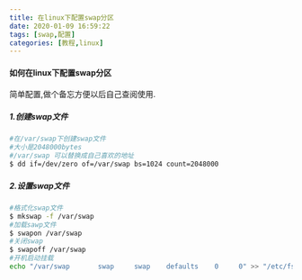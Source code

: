 ```yaml
---
title: 在linux下配置swap分区
date: 2020-01-09 16:59:22
tags: [swap,配置]
categories: [教程,linux]
---
```


#### 如何在linux下配置swap分区

简单配置,做个备忘方便以后自己查阅使用.

##### 1.创建swap文件

```bash
#在/var/swap下创建swap文件
#大小是2048000bytes
#/var/swap 可以替换成自己喜欢的地址
$ dd if=/dev/zero of=/var/swap bs=1024 count=2048000
```

<!-- more -->

##### 2.设置swap文件

```bash
#格式化swap文件
$ mkswap -f /var/swap
#加载sawp文件
$ swapon /var/swap
#关闭swap
$ swapoff /var/swap
#开机启动挂载
echo "/var/swap       swap     swap    defaults    0     0" >> "/etc/fstab"
```

